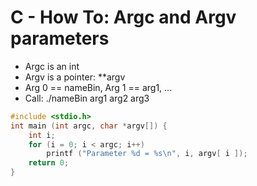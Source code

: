 # C - How To: Argc and Argv parameters

- Argc is an int
- Argv is a pointer: **argv
- Arg 0 == nameBin, Arg 1 == arg1, ...
- Call: ./nameBin arg1 arg2 arg3

~~~c
#include <stdio.h>
int main (int argc, char *argv[]) {
    int i;
    for (i = 0; i < argc; i++)
        printf ("Parameter %d = %s\n", i, argv[ i ]); 
    return 0;
}
~~~